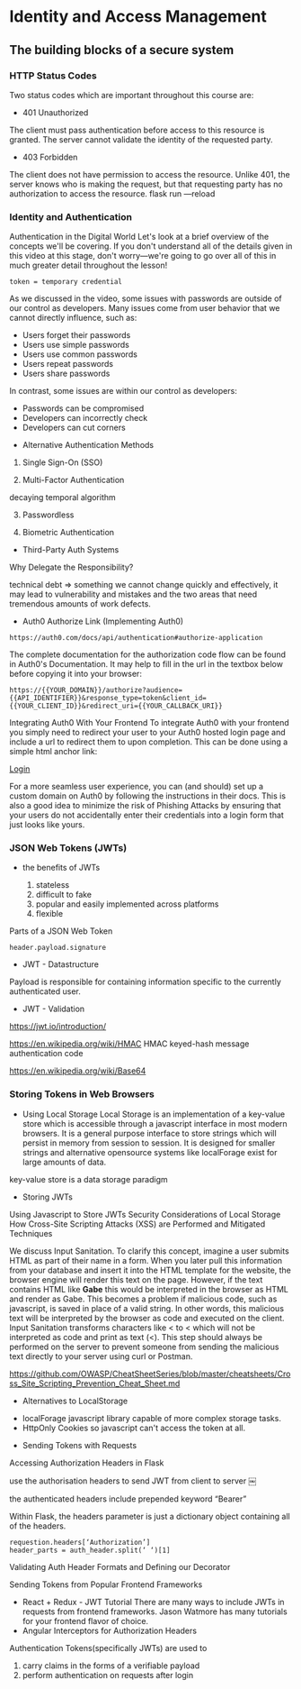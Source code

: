 # Identity and Access Management

## The building blocks of a secure system

### HTTP Status Codes    

Two status codes which are important throughout this course are:
* 401 Unauthorized    

The client must pass authentication before access to this resource is granted.
The server cannot validate the identity of the requested party.

* 403 Forbidden    

The client does not have permission to access the resource.
Unlike 401, the server knows who is making the request, but that requesting party has no authorization to access the resource.
flask run —reload

### Identity and Authentication

Authentication in the Digital World
Let's look at a brief overview of the concepts we'll be covering.
If you don't understand all of the details given in this video at this stage, don't worry—we're going to go over all of this in much greater detail throughout the lesson!


`token = temporary credential`

As we discussed in the video, some issues with passwords are outside of our control as developers. Many issues come from user behavior that we cannot directly influence, such as:
* Users forget their passwords
* Users use simple passwords
* Users use common passwords
* Users repeat passwords
* Users share passwords

In contrast, some issues are within our control as developers:
* Passwords can be compromised
* Developers can incorrectly check
* Developers can cut corners


- Alternative Authentication Methods

1. Single Sign-On (SSO)

2. Multi-Factor Authentication

decaying temporal algorithm

3. Passwordless

4. Biometric Authentication


- Third-Party Auth Systems

Why Delegate the Responsibility?

technical debt => something we cannot change quickly and effectively, it may lead to vulnerability and mistakes and the two areas that need tremendous amounts of work defects.


- Auth0 Authorize Link (Implementing Auth0)    

`https://auth0.com/docs/api/authentication#authorize-application`

The complete documentation for the authorization code flow can be found in Auth0's Documentation.
It may help to fill in the url in the textbox below before copying it into your browser:

```
https://{{YOUR_DOMAIN}}/authorize?audience={{API_IDENTIFIER}}&response_type=token&client_id={{YOUR_CLIENT_ID}}&redirect_uri={{YOUR_CALLBACK_URI}}
```


Integrating Auth0 With Your Frontend
To integrate Auth0 with your frontend you simply need to redirect your user to your Auth0 hosted login page and include a url to redirect them to upon completion. This can be done using a simple html anchor link:

<a href="{{AUTH0_AUTHORIZE_URL}}">Login</a>

For a more seamless user experience, you can (and should) set up a custom domain on Auth0 by following the instructions in their docs.
This is also a good idea to minimize the risk of Phishing Attacks by ensuring that your users do not accidentally enter their credentials into a login form that just looks like yours.


### JSON Web Tokens (JWTs)

- the benefits of JWTs

  1. stateless
  2. difficult to fake
  3. popular and easily implemented across platforms
  4. flexible

Parts of a JSON Web Token

`header.payload.signature`

* JWT - Datastructure

Payload is responsible for containing information specific to the currently authenticated user.

* JWT - Validation

https://jwt.io/introduction/

https://en.wikipedia.org/wiki/HMAC
HMAC keyed-hash message authentication code

https://en.wikipedia.org/wiki/Base64



### Storing Tokens in Web Browsers

- Using Local Storage
Local Storage is an implementation of a key-value store which is accessible through a javascript interface in most modern browsers. It is a general purpose interface to store strings which will persist in memory from session to session. It is designed for smaller strings and alternative opensource systems like localForage exist for large amounts of data.

key-value store is a data storage paradigm 


- Storing JWTs

Using Javascript to Store JWTs
Security Considerations of Local Storage
How Cross-Site Scripting Attacks (XSS) are Performed and Mitigated Techniques

We discuss Input Sanitation.
To clarify this concept, imagine a user submits HTML as part of their name in a form.
When you later pull this information from your database and insert it into the HTML template for the website, the browser engine will render this text on the page.
However, if the text contains HTML like <b>Gabe</b> this would be interpreted in the browser as HTML and render as Gabe.
This becomes a problem if malicious code, such as javascript, is saved in place of a valid string.
In other words, this malicious text will be interpreted by the browser as code and executed on the client.
Input Sanitation transforms characters like < to &lt; which will not be interpreted as code and print as text (<).
This step should always be performed on the server to prevent someone from sending the malicious text directly to your server using curl or Postman.

https://github.com/OWASP/CheatSheetSeries/blob/master/cheatsheets/Cross_Site_Scripting_Prevention_Cheat_Sheet.md


- Alternatives to LocalStorage
* localForage javascript library capable of more complex storage tasks.
* HttpOnly Cookies so javascript can't access the token at all.

- Sending Tokens with Requests

Accessing Authorization Headers in Flask

use the authorisation headers to send JWT from client to server
￼

the authenticated headers include prepended keyword “Bearer”

Within Flask, the headers parameter is just a dictionary object containing all of the headers.

```
requestion.headers[‘Authorization’]
header_parts = auth_header.split(‘ ‘)[1]
```

Validating Auth Header Formats and Defining our Decorator

Sending Tokens from Popular Frontend Frameworks
* React + Redux - JWT Tutorial There are many ways to include JWTs in requests from frontend frameworks. Jason Watmore has many tutorials for your frontend flavor of choice.
* Angular Interceptors for Authorization Headers


Authentication Tokens(specifically JWTs) are used to 
1. carry claims in the forms of a verifiable payload
2. perform authentication on requests after login

